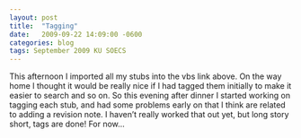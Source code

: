 ```yaml
---
layout: post
title:  "Tagging"
date:   2009-09-22 14:09:00 -0600
categories: blog
tags: September 2009 KU SOECS
---
```

This afternoon I imported all my stubs into the vbs link above. On the way home I thought it would be really nice if I had tagged them initially to make it easier to search and so on. So this evening after dinner I started working on tagging each stub, and had some problems early on that I think are related to adding a revision note. I haven’t really worked that out yet, but long story short, tags are done! For now…
